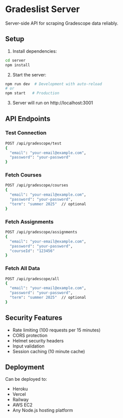 # Gradeslist Server

Server-side API for scraping Gradescope data reliably.

## Setup

1. Install dependencies:
```bash
cd server
npm install
```

2. Start the server:
```bash
npm run dev  # Development with auto-reload
# or
npm start   # Production
```

3. Server will run on http://localhost:3001

## API Endpoints

### Test Connection
```bash
POST /api/gradescope/test
{
  "email": "your-email@example.com",
  "password": "your-password"
}
```

### Fetch Courses
```bash
POST /api/gradescope/courses
{
  "email": "your-email@example.com", 
  "password": "your-password",
  "term": "summer 2025"  // optional
}
```

### Fetch Assignments
```bash
POST /api/gradescope/assignments
{
  "email": "your-email@example.com",
  "password": "your-password", 
  "courseId": "123456"
}
```

### Fetch All Data
```bash
POST /api/gradescope/all
{
  "email": "your-email@example.com",
  "password": "your-password",
  "term": "summer 2025"  // optional
}
```

## Security Features

- Rate limiting (100 requests per 15 minutes)
- CORS protection
- Helmet security headers
- Input validation
- Session caching (10 minute cache)

## Deployment

Can be deployed to:
- Heroku
- Vercel
- Railway
- AWS EC2
- Any Node.js hosting platform